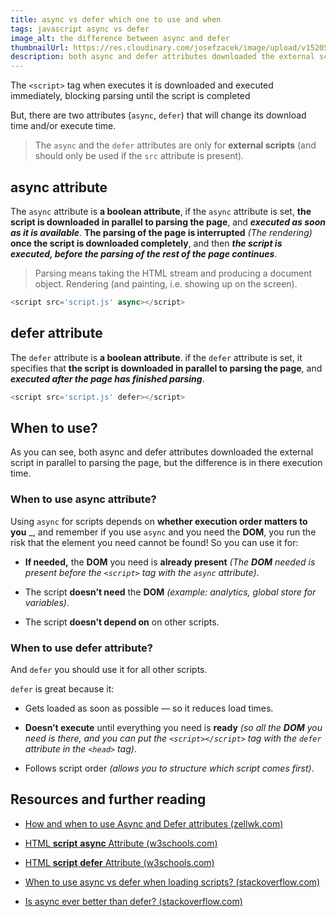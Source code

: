 ```yaml
---
title: async vs defer which one to use and when
tags: javascript async vs defer
image_alt: the difference between async and defer
thumbnailUrl: https://res.cloudinary.com/josefzacek/image/upload/v1520507339/blog/whats-the-difference-between-async-vs-defer-attributes.jpg
description: both async and defer attributes downloaded the external script in parallel to parsing the page, but the difference is in their execution time
---
```


The `<script>` tag when executes it is downloaded and executed immediately, blocking parsing until the script is completed

But, there are two attributes (`async`, `defer`) that will change its download time and/or execute time.

> The `async` and the `defer` attributes are only for **external scripts** (and should only be used if the `src` attribute is present).

## async attribute

The `async` attribute is **a boolean attribute**, if the `async` attribute is set, **the script is downloaded in parallel to parsing the page**, and **_executed as soon as it is available_**. **The parsing of the page is interrupted** _(The rendering)_ **once the script is downloaded completely**, and then **_the script is executed, before the parsing of the rest of the page continues_**.

> Parsing means taking the HTML stream and producing a document object. Rendering (and painting, i.e. showing up on the screen).

```js
<script src='script.js' async></script>
```

## defer attribute

The `defer` attribute is **a boolean attribute**. if the `defer` attribute is set, it specifies that **the script is downloaded in parallel to parsing the page**, and **_executed after the page has finished parsing_**.

```js
<script src='script.js' defer></script>
```

## When to use?

As you can see, both async and defer attributes downloaded the external script in parallel to parsing the page, but the difference is in there execution time.

### When to use async attribute?

Using `async` for scripts depends on **whether execution order matters to you** \_,
and remember if you use `async` and you need the **DOM**, you run the risk that the element you need cannot be found!
So you can use it for:

- **If needed,** the **DOM** you need is **already present** _(The **DOM** needed is present before the `<script>` tag with the `async` attribute)_.

- The script **doesn’t need** the **DOM** _(example: analytics, global store for variables)_.

- The script **doesn’t depend on** on other scripts.

### When to use defer attribute?

And `defer` you should use it for all other scripts.

`defer` is great because it:

- Gets loaded as soon as possible — so it reduces load times.

- **Doesn’t execute** until everything you need is **ready** _(so all the **DOM** you need is there, and you can put the `<script></script>` tag with the `defer` attribute in the `<head>` tag)_.

- Follows script order _(allows you to structure which script comes first)_.

## Resources and further reading

- [How and when to use Async and Defer attributes (zellwk.com)](https://zellwk.com/blog/javascript-async-and-defer/)

- [HTML **script** **async** Attribute (w3schools.com)](https://www.w3schools.com/tags/att_script_async.asp)

- [HTML **script** **defer** Attribute (w3schools.com)](https://www.w3schools.com/tags/att_script_defer.asp)

- [When to use async vs defer when loading scripts? (stackoverflow.com)](https://stackoverflow.com/questions/44443870/when-to-use-async-vs-defer-when-loading-scripts)

- [Is async ever better than defer? (stackoverflow.com)](https://stackoverflow.com/questions/42079902/is-async-ever-better-than-defer)
